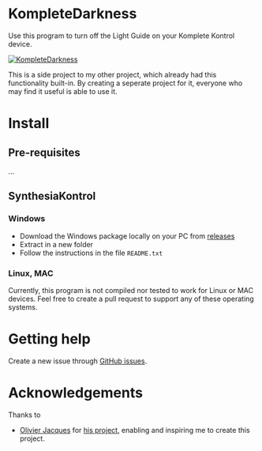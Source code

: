 # KompleteDarkness

Use this program to turn off the Light Guide on your Komplete Kontrol device.

[![KompleteDarkness](https://img.youtube.com/vi/R143-vSd6Eg/0.jpg)](https://www.youtube.com/watch?v=R143-vSd6Eg)

This is a side project to my other project, which already had this functionality built-in.
By creating a seperate project for it, everyone who may find it useful is able to use it.

# Install

## Pre-requisites

...
  
## SynthesiaKontrol

### Windows

- Download the Windows package locally on your PC from [releases](https://github.com/EdwinVanRooij/komplete-darkness/releases/)
- Extract in a new folder
- Follow the instructions in the file `README.txt`

### Linux, MAC

Currently, this program is not compiled nor tested to work for Linux or MAC devices.
Feel free to create a pull request to support any of these operating systems.

# Getting help

Create a new issue through [GitHub issues](https://github.com/EdwinVanRooij/komplete-darkness/issues).

# Acknowledgements

Thanks to

- [Olivier Jacques](https://github.com/ojacques) for [his project](https://github.com/ojacques/SynthesiaKontrol), enabling and inspiring me to create this project.
